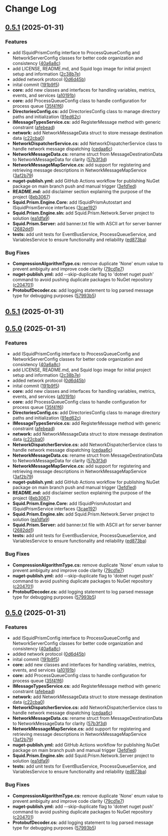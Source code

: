 # Change Log

<a name="0.5.1"></a>
## [0.5.1](https://www.github.com/tgiachi/Squid.Prism.Engine/releases/tag/v0.5.1) (2025-01-31)

### Features

* add ISquidPrismConfig interface to ProcessQueueConfig and NetworkServerConfig classes for better code organization and consistency ([40a6a8c](https://www.github.com/tgiachi/Squid.Prism.Engine/commit/40a6a8ca4b9f48c3a9705ebecb3f83cad0b31c94))
* add LICENSE, README.md, and Squid logo image for initial project setup and information ([2c38b7e](https://www.github.com/tgiachi/Squid.Prism.Engine/commit/2c38b7e45f3fe677debf2d3fc773ea641eafff59))
* added network protocol ([0d6d45b](https://www.github.com/tgiachi/Squid.Prism.Engine/commit/0d6d45ba1417a34f4bf434e0e06d7e935b246b5c))
* inital commit ([191b9f5](https://www.github.com/tgiachi/Squid.Prism.Engine/commit/191b9f579af9424805565086684a16d8cf4091cb))
* **core:** add new classes and interfaces for handling variables, metrics, events, and services ([a10191b](https://www.github.com/tgiachi/Squid.Prism.Engine/commit/a10191bf0f950ff43df74c3a60f83310ae4a6fbc))
* **core:** add ProcessQueueConfig class to handle configuration for process queue ([35f41f6](https://www.github.com/tgiachi/Squid.Prism.Engine/commit/35f41f61cfa75089ab0c9b4ec5062b6da08ac395))
* **DirectoriesConfig.cs:** add DirectoriesConfig class to manage directory paths and initialization ([91ed62c](https://www.github.com/tgiachi/Squid.Prism.Engine/commit/91ed62cbfd8c9c0e54c3394999c49dc677ea27fa))
* **IMessageTypesService.cs:** add RegisterMessage method with generic constraint ([afebead](https://www.github.com/tgiachi/Squid.Prism.Engine/commit/afebead56e0be3620fdf223f0e71ca54fcbe523b))
* **network:** add NetworkMessageData struct to store message destination data ([c22cba0](https://www.github.com/tgiachi/Squid.Prism.Engine/commit/c22cba0db2fb9d61ae7cdc851d8fff93bd575443))
* **NetworkDispatcherService.cs:** add NetworkDispatcherService class to handle network message dispatching ([cedaa6c](https://www.github.com/tgiachi/Squid.Prism.Engine/commit/cedaa6c7ee2907f0ec647099d07737b04e337cba))
* **NetworkMessageData.cs:** rename struct from MessageDestinationData to NetworkMessageData for clarity ([57b3f3d](https://www.github.com/tgiachi/Squid.Prism.Engine/commit/57b3f3d98b596f17311f06229ae1ab18fee93445))
* **NetworkMessageMapService.cs:** add support for registering and retrieving message descriptions in NetworkMessageMapService ([3af2b79](https://www.github.com/tgiachi/Squid.Prism.Engine/commit/3af2b79349016d84ff731a14692480d829222103))
* **nuget-publish.yml:** add GitHub Actions workflow for publishing NuGet package on main branch push and manual trigger ([3efd1ed](https://www.github.com/tgiachi/Squid.Prism.Engine/commit/3efd1edb7ed98860c9e1a19eddca0ae7caaf5e48))
* **README.md:** add disclaimer section explaining the purpose of the project ([8eb3067](https://www.github.com/tgiachi/Squid.Prism.Engine/commit/8eb30675b6cca306cb2886e3facbb843686c32a5))
* **Squid.Prism.Engine.Core:** add ISquidPrismAutostart and ISquidPrismService interfaces ([3cae192](https://www.github.com/tgiachi/Squid.Prism.Engine/commit/3cae192a3b2a376f3affb67ee7b4ea5859876bfb))
* **Squid.Prism.Engine.sln:** add Squid.Prism.Network.Server project to solution ([ea1dfa9](https://www.github.com/tgiachi/Squid.Prism.Engine/commit/ea1dfa9ecbfe9b4e578bb552cef95c04a249e48d))
* **Squid.Prism.Server:** add banner.txt file with ASCII art for server banner ([2682dd1](https://www.github.com/tgiachi/Squid.Prism.Engine/commit/2682dd125c1f84c8419fddeceb579c36916d1b01))
* **tests:** add unit tests for EventBusService, ProcessQueueService, and VariablesService to ensure functionality and reliability ([ed873ba](https://www.github.com/tgiachi/Squid.Prism.Engine/commit/ed873ba2adb599351acc262e8eaa3083a6ae4785))

### Bug Fixes

* **CompressionAlgorithmType.cs:** remove duplicate 'None' enum value to prevent ambiguity and improve code clarity ([79cd1e7](https://www.github.com/tgiachi/Squid.Prism.Engine/commit/79cd1e7cc3d353f98710c2598e56bbf255b7bbf9))
* **nuget-publish.yml:** add --skip-duplicate flag to 'dotnet nuget push' command to avoid pushing duplicate packages to NuGet repository ([c204701](https://www.github.com/tgiachi/Squid.Prism.Engine/commit/c204701de8b306738024b3d6b7db1cbcf0310f15))
* **ProtobufDecoder.cs:** add logging statement to log parsed message type for debugging purposes ([57993b5](https://www.github.com/tgiachi/Squid.Prism.Engine/commit/57993b5ef183a217dde9e2eaf78872ff2a5a182d))

<a name="0.5.1"></a>
## [0.5.1](https://www.github.com/tgiachi/Squid.Prism.Engine/releases/tag/v0.5.1) (2025-01-31)

<a name="0.5.0"></a>
## [0.5.0](https://www.github.com/tgiachi/Squid.Prism.Engine/releases/tag/v0.5.0) (2025-01-31)

### Features

* add ISquidPrismConfig interface to ProcessQueueConfig and NetworkServerConfig classes for better code organization and consistency ([40a6a8c](https://www.github.com/tgiachi/Squid.Prism.Engine/commit/40a6a8ca4b9f48c3a9705ebecb3f83cad0b31c94))
* add LICENSE, README.md, and Squid logo image for initial project setup and information ([2c38b7e](https://www.github.com/tgiachi/Squid.Prism.Engine/commit/2c38b7e45f3fe677debf2d3fc773ea641eafff59))
* added network protocol ([0d6d45b](https://www.github.com/tgiachi/Squid.Prism.Engine/commit/0d6d45ba1417a34f4bf434e0e06d7e935b246b5c))
* inital commit ([191b9f5](https://www.github.com/tgiachi/Squid.Prism.Engine/commit/191b9f579af9424805565086684a16d8cf4091cb))
* **core:** add new classes and interfaces for handling variables, metrics, events, and services ([a10191b](https://www.github.com/tgiachi/Squid.Prism.Engine/commit/a10191bf0f950ff43df74c3a60f83310ae4a6fbc))
* **core:** add ProcessQueueConfig class to handle configuration for process queue ([35f41f6](https://www.github.com/tgiachi/Squid.Prism.Engine/commit/35f41f61cfa75089ab0c9b4ec5062b6da08ac395))
* **DirectoriesConfig.cs:** add DirectoriesConfig class to manage directory paths and initialization ([91ed62c](https://www.github.com/tgiachi/Squid.Prism.Engine/commit/91ed62cbfd8c9c0e54c3394999c49dc677ea27fa))
* **IMessageTypesService.cs:** add RegisterMessage method with generic constraint ([afebead](https://www.github.com/tgiachi/Squid.Prism.Engine/commit/afebead56e0be3620fdf223f0e71ca54fcbe523b))
* **network:** add NetworkMessageData struct to store message destination data ([c22cba0](https://www.github.com/tgiachi/Squid.Prism.Engine/commit/c22cba0db2fb9d61ae7cdc851d8fff93bd575443))
* **NetworkDispatcherService.cs:** add NetworkDispatcherService class to handle network message dispatching ([cedaa6c](https://www.github.com/tgiachi/Squid.Prism.Engine/commit/cedaa6c7ee2907f0ec647099d07737b04e337cba))
* **NetworkMessageData.cs:** rename struct from MessageDestinationData to NetworkMessageData for clarity ([57b3f3d](https://www.github.com/tgiachi/Squid.Prism.Engine/commit/57b3f3d98b596f17311f06229ae1ab18fee93445))
* **NetworkMessageMapService.cs:** add support for registering and retrieving message descriptions in NetworkMessageMapService ([3af2b79](https://www.github.com/tgiachi/Squid.Prism.Engine/commit/3af2b79349016d84ff731a14692480d829222103))
* **nuget-publish.yml:** add GitHub Actions workflow for publishing NuGet package on main branch push and manual trigger ([3efd1ed](https://www.github.com/tgiachi/Squid.Prism.Engine/commit/3efd1edb7ed98860c9e1a19eddca0ae7caaf5e48))
* **README.md:** add disclaimer section explaining the purpose of the project ([8eb3067](https://www.github.com/tgiachi/Squid.Prism.Engine/commit/8eb30675b6cca306cb2886e3facbb843686c32a5))
* **Squid.Prism.Engine.Core:** add ISquidPrismAutostart and ISquidPrismService interfaces ([3cae192](https://www.github.com/tgiachi/Squid.Prism.Engine/commit/3cae192a3b2a376f3affb67ee7b4ea5859876bfb))
* **Squid.Prism.Engine.sln:** add Squid.Prism.Network.Server project to solution ([ea1dfa9](https://www.github.com/tgiachi/Squid.Prism.Engine/commit/ea1dfa9ecbfe9b4e578bb552cef95c04a249e48d))
* **Squid.Prism.Server:** add banner.txt file with ASCII art for server banner ([2682dd1](https://www.github.com/tgiachi/Squid.Prism.Engine/commit/2682dd125c1f84c8419fddeceb579c36916d1b01))
* **tests:** add unit tests for EventBusService, ProcessQueueService, and VariablesService to ensure functionality and reliability ([ed873ba](https://www.github.com/tgiachi/Squid.Prism.Engine/commit/ed873ba2adb599351acc262e8eaa3083a6ae4785))

### Bug Fixes

* **CompressionAlgorithmType.cs:** remove duplicate 'None' enum value to prevent ambiguity and improve code clarity ([79cd1e7](https://www.github.com/tgiachi/Squid.Prism.Engine/commit/79cd1e7cc3d353f98710c2598e56bbf255b7bbf9))
* **nuget-publish.yml:** add --skip-duplicate flag to 'dotnet nuget push' command to avoid pushing duplicate packages to NuGet repository ([c204701](https://www.github.com/tgiachi/Squid.Prism.Engine/commit/c204701de8b306738024b3d6b7db1cbcf0310f15))
* **ProtobufDecoder.cs:** add logging statement to log parsed message type for debugging purposes ([57993b5](https://www.github.com/tgiachi/Squid.Prism.Engine/commit/57993b5ef183a217dde9e2eaf78872ff2a5a182d))

<a name="0.5.0"></a>
## [0.5.0](https://www.github.com/tgiachi/Squid.Prism.Engine/releases/tag/v0.5.0) (2025-01-31)

### Features

* add ISquidPrismConfig interface to ProcessQueueConfig and NetworkServerConfig classes for better code organization and consistency ([40a6a8c](https://www.github.com/tgiachi/Squid.Prism.Engine/commit/40a6a8ca4b9f48c3a9705ebecb3f83cad0b31c94))
* added network protocol ([0d6d45b](https://www.github.com/tgiachi/Squid.Prism.Engine/commit/0d6d45ba1417a34f4bf434e0e06d7e935b246b5c))
* inital commit ([191b9f5](https://www.github.com/tgiachi/Squid.Prism.Engine/commit/191b9f579af9424805565086684a16d8cf4091cb))
* **core:** add new classes and interfaces for handling variables, metrics, events, and services ([a10191b](https://www.github.com/tgiachi/Squid.Prism.Engine/commit/a10191bf0f950ff43df74c3a60f83310ae4a6fbc))
* **core:** add ProcessQueueConfig class to handle configuration for process queue ([35f41f6](https://www.github.com/tgiachi/Squid.Prism.Engine/commit/35f41f61cfa75089ab0c9b4ec5062b6da08ac395))
* **IMessageTypesService.cs:** add RegisterMessage method with generic constraint ([afebead](https://www.github.com/tgiachi/Squid.Prism.Engine/commit/afebead56e0be3620fdf223f0e71ca54fcbe523b))
* **network:** add NetworkMessageData struct to store message destination data ([c22cba0](https://www.github.com/tgiachi/Squid.Prism.Engine/commit/c22cba0db2fb9d61ae7cdc851d8fff93bd575443))
* **NetworkDispatcherService.cs:** add NetworkDispatcherService class to handle network message dispatching ([cedaa6c](https://www.github.com/tgiachi/Squid.Prism.Engine/commit/cedaa6c7ee2907f0ec647099d07737b04e337cba))
* **NetworkMessageData.cs:** rename struct from MessageDestinationData to NetworkMessageData for clarity ([57b3f3d](https://www.github.com/tgiachi/Squid.Prism.Engine/commit/57b3f3d98b596f17311f06229ae1ab18fee93445))
* **NetworkMessageMapService.cs:** add support for registering and retrieving message descriptions in NetworkMessageMapService ([3af2b79](https://www.github.com/tgiachi/Squid.Prism.Engine/commit/3af2b79349016d84ff731a14692480d829222103))
* **nuget-publish.yml:** add GitHub Actions workflow for publishing NuGet package on main branch push and manual trigger ([3efd1ed](https://www.github.com/tgiachi/Squid.Prism.Engine/commit/3efd1edb7ed98860c9e1a19eddca0ae7caaf5e48))
* **Squid.Prism.Engine.sln:** add Squid.Prism.Network.Server project to solution ([ea1dfa9](https://www.github.com/tgiachi/Squid.Prism.Engine/commit/ea1dfa9ecbfe9b4e578bb552cef95c04a249e48d))
* **tests:** add unit tests for EventBusService, ProcessQueueService, and VariablesService to ensure functionality and reliability ([ed873ba](https://www.github.com/tgiachi/Squid.Prism.Engine/commit/ed873ba2adb599351acc262e8eaa3083a6ae4785))

### Bug Fixes

* **CompressionAlgorithmType.cs:** remove duplicate 'None' enum value to prevent ambiguity and improve code clarity ([79cd1e7](https://www.github.com/tgiachi/Squid.Prism.Engine/commit/79cd1e7cc3d353f98710c2598e56bbf255b7bbf9))
* **nuget-publish.yml:** add --skip-duplicate flag to 'dotnet nuget push' command to avoid pushing duplicate packages to NuGet repository ([c204701](https://www.github.com/tgiachi/Squid.Prism.Engine/commit/c204701de8b306738024b3d6b7db1cbcf0310f15))
* **ProtobufDecoder.cs:** add logging statement to log parsed message type for debugging purposes ([57993b5](https://www.github.com/tgiachi/Squid.Prism.Engine/commit/57993b5ef183a217dde9e2eaf78872ff2a5a182d))

